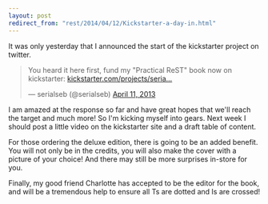 ```yaml
---
layout: post
redirect_from: "rest/2014/04/12/Kickstarter-a-day-in.html"
---
```

It was only yesterday that I announced the start of the kickstarter project on twitter.

<blockquote class="twitter-tweet"><p>You heard it here first, fund my "Practical ReST" book now on kickstarter: <a href="http://t.co/uaLqkDER4W" title="http://www.kickstarter.com/projects/serialseb/practical-rest-building-hypermedia-systems">kickstarter.com/projects/seria…</a></p>&mdash; serialseb (@serialseb) <a href="https://twitter.com/serialseb/status/322387173150183425">April 11, 2013</a></blockquote>
<script async="async" src="//platform.twitter.com/widgets.js" charset="utf-8"><!----></script>

I am amazed at the response so far and have great hopes that we'll reach the target and much more! So I'm kicking
myself into gears. Next week I should post a little video on the kickstarter site and a draft table of content.

For those ordering the deluxe edition, there is going to be an added benefit. You will not only be in the credits,
you will also make the cover with a picture of your choice! And there may still be more surprises in-store for you.

Finally, my good friend Charlotte has accepted to be the editor for the book, and will be a tremendous help to ensure all Ts are dotted and Is are crossed!
